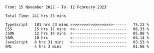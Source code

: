 <!-- <div align="center">
  
  ![](https://raw.githubusercontent.com/iaizawa0623/github-stats/master/generated/overview.svg#gh-dark-mode-only)
  ![](https://raw.githubusercontent.com/iaizawa0623/github-stats/master/generated/overview.svg#gh-light-mode-only)
  ![](https://raw.githubusercontent.com/iaizawa0623/github-stats/master/generated/languages.svg#gh-dark-mode-only)
  ![](https://raw.githubusercontent.com/iaizawa0623/github-stats/master/generated/languages.svg#gh-light-mode-only)

</div> -->


<!--
<a href="https://github.com/anuraghazra/github-readme-stats">
  <img src="https://github-readme-stats.vercel.app/api?username=iaizawa0623&show_icons=true&count_private=true&theme=dracula&line_height=40" />
  <img src="https://github-readme-stats.vercel.app/api/top-langs/?username=iaizawa0623&count_private=true&theme=dracula" />
</a>

***
-->

<!--START_SECTION:waka-->

```text
From: 15 November 2022 - To: 12 February 2023

Total Time: 241 hrs 33 mins

TypeScript   181 hrs 43 mins >>>>>>>>>>>>>>>>>>>------   75.23 %
CSS          15 hrs 17 mins  >>-----------------------   06.33 %
JSON         12 hrs 16 mins  >------------------------   05.08 %
YAML         10 hrs          >------------------------   04.14 %
JavaScript   8 hrs 31 mins   >------------------------   03.53 %
XML          4 hrs 3 mins    -------------------------   01.68 %
```

<!--END_SECTION:waka-->
